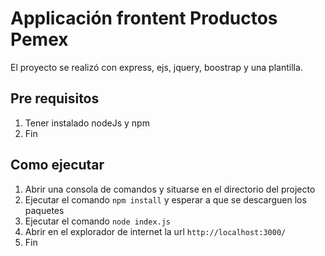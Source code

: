 # Applicación frontent Productos Pemex

El proyecto se realizó con express, ejs, jquery, boostrap y una plantilla.

## Pre requisitos

1. Tener instalado nodeJs y npm
2. Fin

## Como ejecutar

1. Abrir una consola de comandos  y situarse en el directorio del projecto
2. Ejecutar el comando `npm install` y esperar a que se descarguen los paquetes
3. Ejecutar el comando `node index.js`
4. Abrir en el explorador de internet la url `http://localhost:3000/`
5. Fin
